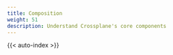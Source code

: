 ```yaml
---
title: Composition
weight: 51
description: Understand Crossplane's core components
---
```


{{< auto-index >}}
